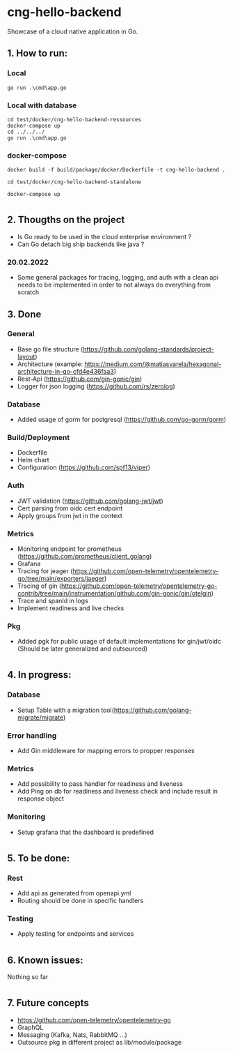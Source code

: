 # cng-hello-backend

Showcase of a cloud native application in Go.

## 1. How to run:

### Local
```
go run .\cmd\app.go
```

### Local with database
```
cd test/docker/cng-hello-backend-ressources
docker-compose up
cd ../../../
go run .\cmd\app.go
```

### docker-compose
```
docker build -f build/package/docker/Dockerfile -t cng-hello-backend .

cd test/docker/cng-hello-backend-standalone

docker-compose up
```

#

## 2. Thougths on the project
- Is Go ready to be used in the cloud enterprise environment ?
- Can Go detach big ship backends like java ?

### 20.02.2022
- Some general packages for tracing, logging, and auth with a clean api needs to be implemented in order to not always do everything from scratch


## 3. Done
### General
- Base go file structure (https://github.com/golang-standards/project-layout)
- Architecture (example: https://medium.com/@matiasvarela/hexagonal-architecture-in-go-cfd4e436faa3)
- Rest-Api (https://github.com/gin-gonic/gin)
- Logger for json logging (https://github.com/rs/zerolog)

### Database
- Added usage of gorm for postgresql (https://github.com/go-gorm/gorm)

### Build/Deployment
- Dockerfile
- Helm chart
- Configuration (https://github.com/spf13/viper)

### Auth
- JWT validation (https://github.com/golang-jwt/jwt)
- Cert parsing from oidc cert endpoint
- Apply groups from jwt in the context

### Metrics
- Monitoring endpoint for prometheus (https://github.com/prometheus/client_golang)
- Grafana
- Tracing for jeager (https://github.com/open-telemetry/opentelemetry-go/tree/main/exporters/jaeger)
- Tracing of gin (https://github.com/open-telemetry/opentelemetry-go-contrib/tree/main/instrumentation/github.com/gin-gonic/gin/otelgin)
- Trace and spanId in logs
- Implement readiness and live checks

### Pkg
- Added pgk for public usage of default implementations for gin/jwt/oidc (Should be later generalized and outsourced)

# 

## 4. In progress:

### Database
- Setup Table with a migration tool(https://github.com/golang-migrate/migrate)

### Error handling
- Add Gin middleware for mapping errors to propper responses

### Metrics
- Add possibility to pass handler for readiness and liveness
- Add Ping on db for readiness and liveness check and include result in response object

### Monitoring
- Setup grafana that the dashboard is predefined

#

## 5. To be done:

### Rest
- Add api as generated from openapi.yml 
- Routing should be done in specific handlers

### Testing
- Apply testing for endpoints and services

# 

## 6. Known issues:
Nothing so far

#

## 7. Future concepts
- https://github.com/open-telemetry/opentelemetry-go
- GraphQL
- Messaging (Kafka, Nats, RabbitMQ ...)
- Outsource pkg in different project as lib/module/package
